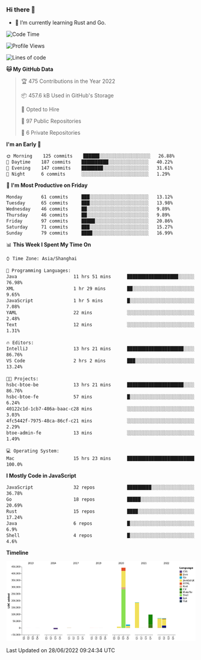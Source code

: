 ### Hi there 👋

- 🌱 I’m currently learning Rust and Go.

<!--START_SECTION:waka-->
![Code Time](http://img.shields.io/badge/Code%20Time-479%20hrs%207%20mins-blue)

![Profile Views](http://img.shields.io/badge/Profile%20Views-0-blue)

![Lines of code](https://img.shields.io/badge/From%20Hello%20World%20I%27ve%20Written-900%20Thousand%20lines%20of%20code-blue)

**🐱 My GitHub Data** 

> 🏆 475 Contributions in the Year 2022
 > 
> 📦 457.6 kB Used in GitHub's Storage 
 > 
> 💼 Opted to Hire
 > 
> 📜 97 Public Repositories 
 > 
> 🔑 6 Private Repositories  
 > 
**I'm an Early 🐤** 

```text
🌞 Morning    125 commits    ██████░░░░░░░░░░░░░░░░░░░   26.88% 
🌆 Daytime    187 commits    ██████████░░░░░░░░░░░░░░░   40.22% 
🌃 Evening    147 commits    ████████░░░░░░░░░░░░░░░░░   31.61% 
🌙 Night      6 commits      ░░░░░░░░░░░░░░░░░░░░░░░░░   1.29%

```
📅 **I'm Most Productive on Friday** 

```text
Monday       61 commits     ███░░░░░░░░░░░░░░░░░░░░░░   13.12% 
Tuesday      65 commits     ███░░░░░░░░░░░░░░░░░░░░░░   13.98% 
Wednesday    46 commits     ██░░░░░░░░░░░░░░░░░░░░░░░   9.89% 
Thursday     46 commits     ██░░░░░░░░░░░░░░░░░░░░░░░   9.89% 
Friday       97 commits     █████░░░░░░░░░░░░░░░░░░░░   20.86% 
Saturday     71 commits     ███░░░░░░░░░░░░░░░░░░░░░░   15.27% 
Sunday       79 commits     ████░░░░░░░░░░░░░░░░░░░░░   16.99%

```


📊 **This Week I Spent My Time On** 

```text
⌚︎ Time Zone: Asia/Shanghai

💬 Programming Languages: 
Java                     11 hrs 51 mins      ███████████████████░░░░░░   76.98% 
XML                      1 hr 29 mins        ██░░░░░░░░░░░░░░░░░░░░░░░   9.65% 
JavaScript               1 hr 5 mins         █░░░░░░░░░░░░░░░░░░░░░░░░   7.08% 
YAML                     22 mins             ░░░░░░░░░░░░░░░░░░░░░░░░░   2.48% 
Text                     12 mins             ░░░░░░░░░░░░░░░░░░░░░░░░░   1.31%

🔥 Editors: 
IntelliJ                 13 hrs 21 mins      █████████████████████░░░░   86.76% 
VS Code                  2 hrs 2 mins        ███░░░░░░░░░░░░░░░░░░░░░░   13.24%

🐱‍💻 Projects: 
hsbc-btoe-be             13 hrs 21 mins      █████████████████████░░░░   86.76% 
hsbc-btoe-fe             57 mins             █░░░░░░░░░░░░░░░░░░░░░░░░   6.24% 
40122c1d-1cb7-486a-baac-c28 mins             ░░░░░░░░░░░░░░░░░░░░░░░░░   3.03% 
4fc5442f-7975-48ca-86cf-c21 mins             ░░░░░░░░░░░░░░░░░░░░░░░░░   2.29% 
btoe-admin-fe            13 mins             ░░░░░░░░░░░░░░░░░░░░░░░░░   1.49%

💻 Operating System: 
Mac                      15 hrs 23 mins      █████████████████████████   100.0%

```

**I Mostly Code in JavaScript** 

```text
JavaScript               32 repos            █████████░░░░░░░░░░░░░░░░   36.78% 
Go                       18 repos            █████░░░░░░░░░░░░░░░░░░░░   20.69% 
Rust                     15 repos            ████░░░░░░░░░░░░░░░░░░░░░   17.24% 
Java                     6 repos             █░░░░░░░░░░░░░░░░░░░░░░░░   6.9% 
Shell                    4 repos             █░░░░░░░░░░░░░░░░░░░░░░░░   4.6%

```


**Timeline**

![Chart not found](https://raw.githubusercontent.com/elton/elton/main/charts/bar_graph.png) 


 Last Updated on 28/06/2022 09:24:34 UTC
<!--END_SECTION:waka-->

<!--
**elton/elton** is a ✨ _special_ ✨ repository because its `README.md` (this file) appears on your GitHub profile.

Here are some ideas to get you started:

- 🔭 I’m currently working on ...
- 🌱 I’m currently learning ...
- 👯 I’m looking to collaborate on ...
- 🤔 I’m looking for help with ...
- 💬 Ask me about ...
- 📫 How to reach me: ...
- 😄 Pronouns: ...
- ⚡ Fun fact: ...
-->
